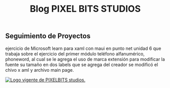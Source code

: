 <header>
        <h1 class="gugi-regular" id="tituloblog">
            Blog PIXEL BITS STUDIOS
        </h1>
    </header>

<h2 class="gugi-regular">Seguimiento de Proyectos</h2>
      <p class="textoparrafo">ejercicio de Microsoft learn para xaml con maui en punto net unidad 6 que 
        trabaja sobre el ejercicio del primer módulo teléfono alfanumérico, phoneword, 
        al cual se le agrega el uso de marca extensión para modificar la fuente su tamaño en dos labels que se agrega del
        creador se modificó el chivo x aml y archivo main page.</p>
      <a href="static/IMG/pblogo.png">
          <img src="static/IMG/pblogo.png" alt="Logo vigente de PIXELBITS studios.">
      </a>
